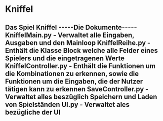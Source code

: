 # Kniffel
Das Spiel Kniffel
-----Die Dokumente-----
KniffelMain.py - Verwaltet alle Eingaben, Ausgaben und den Mainloop
KniffelReihe.py - Enthält die Klasse Block welche alle Felder eines Spielers und die eingetragenen Werte
KniffelController.py - Enthält die Funktionen um die Kombinationen zu erkennen, sowie die Funktionen um die Eingaben, die der Nutzer tätigen kann zu erkennen
SaveController.py - Verwaltet alles beszüglich Speichern und Laden von Spielständen
UI.py - Verwaltet ales bezügliche der UI
-----------------------
